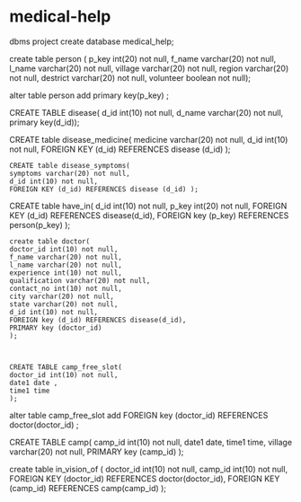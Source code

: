 # medical-help
dbms project
create database medical_help;

create table person (
    p_key int(20) not null,
    f_name varchar(20) not null,
    l_name varchar(20) not null,
    village varchar(20) not null,
    region varchar(20) not null,
    destrict varchar(20) not null,
    volunteer boolean not null);
	
	

alter table person add primary key(p_key) ;


CREATE TABLE disease(
    d_id int(10) not null,
    d_name varchar(20) not null,
    primary key(d_id));
	
	
CREATE table disease_medicine(
    medicine varchar(20) not null,
    d_id int(10) not null,
    FOREIGN KEY (d_id) REFERENCES disease (d_id) );
	


	CREATE table disease_symptoms(
    symptoms varchar(20) not null,
    d_id int(10) not null,
    FOREIGN KEY (d_id) REFERENCES disease (d_id) );
 
 
 
 CREATE table have_in(
    d_id int(10) not null,
    p_key int(20) not null,
    FOREIGN KEY (d_id) REFERENCES disease(d_id),
    FOREIGN key (p_key) REFERENCES person(p_key)
    );
	
	
	create table doctor(
    doctor_id int(10) not null,
    f_name varchar(20) not null,
    l_name varchar(20) not null,
    experience int(10) not null,
    qualification varchar(20) not null,
    contact_no int(10) not null,
    city varchar(20) not null,
    state varchar(20) not null,
    d_id int(10) not null,
    FOREIGN key (d_id) REFERENCES disease(d_id),
    PRIMARY key (doctor_id)
    );
	
	
	
	CREATE TABLE camp_free_slot(
    doctor_id int(10) not null,
    date1 date ,
    time1 time
    );
	
alter table camp_free_slot add FOREIGN key (doctor_id) REFERENCES doctor(doctor_id) ;



CREATE TABLE camp(
    camp_id int(10) not null,
    date1 date,
    time1 time,
    village varchar(20) not null,
    PRIMARY key (camp_id) );
	
	
	
create table in_vision_of (
    doctor_id int(10) not null,
    camp_id int(10) not null,
    FOREIGN KEY (doctor_id) REFERENCES doctor(doctor_id),
    FOREIGN KEY (camp_id) REFERENCES camp(camp_id)
    );
